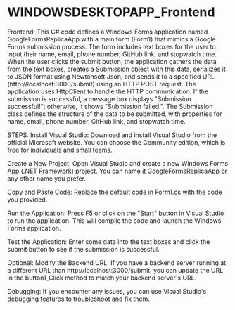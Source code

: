 # WINDOWSDESKTOPAPP_Frontend
Frontend:
This C# code defines a Windows Forms application named GoogleFormsReplicaApp with a main form (Form1) that mimics a Google Forms submission process. The form includes text boxes for the user to input their name, email, phone number, GitHub link, and stopwatch time. When the user clicks the submit button, the application gathers the data from the text boxes, creates a Submission object with this data, serializes it to JSON format using Newtonsoft.Json, and sends it to a specified URL (http://localhost:3000/submit) using an HTTP POST request. The application uses HttpClient to handle the HTTP communication. If the submission is successful, a message box displays "Submission successful!"; otherwise, it shows "Submission failed.". The Submission class defines the structure of the data to be submitted, with properties for name, email, phone number, GitHub link, and stopwatch time.

STEPS:
Install Visual Studio: Download and install Visual Studio from the official Microsoft website. You can choose the Community edition, which is free for individuals and small teams.

Create a New Project: Open Visual Studio and create a new Windows Forms App (.NET Framework) project. You can name it GoogleFormsReplicaApp or any other name you prefer.

Copy and Paste Code: Replace the default code in Form1.cs with the code you provided.

Run the Application: Press F5 or click on the "Start" button in Visual Studio to run the application. This will compile the code and launch the Windows Forms application.

Test the Application: Enter some data into the text boxes and click the submit button to see if the submission is successful.

Optional: Modify the Backend URL: If you have a backend server running at a different URL than http://localhost:3000/submit, you can update the URL in the button1_Click method to match your backend server's URL.

Debugging: If you encounter any issues, you can use Visual Studio's debugging features to troubleshoot and fix them.






